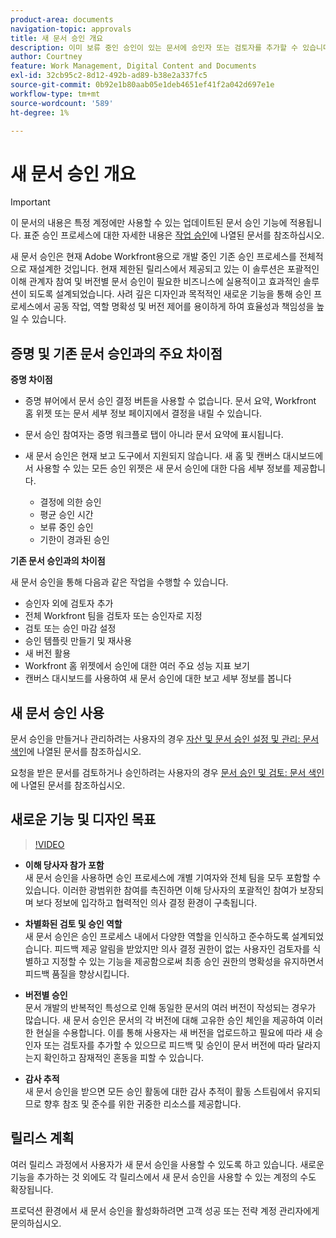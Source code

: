 ```yaml
---
product-area: documents
navigation-topic: approvals
title: 새 문서 승인 개요
description: 이미 보류 중인 승인이 있는 문서에 승인자 또는 검토자를 추가할 수 있습니다.
author: Courtney
feature: Work Management, Digital Content and Documents
exl-id: 32cb95c2-8d12-492b-ad89-b38e2a337fc5
source-git-commit: 0b92e1b80aab05e1deb4651ef41f2a042d697e1e
workflow-type: tm+mt
source-wordcount: '589'
ht-degree: 1%

---
```


# 새 문서 승인 개요

>[!IMPORTANT]
>
>이 문서의 내용은 특정 계정에만 사용할 수 있는 업데이트된 문서 승인 기능에 적용됩니다. 표준 승인 프로세스에 대한 자세한 내용은 [작업 승인](/help/quicksilver/review-and-approve-work/manage-approvals/manage-approvals.md)에 나열된 문서를 참조하십시오.

새 문서 승인은 현재 Adobe Workfront용으로 개발 중인 기존 승인 프로세스를 전체적으로 재설계한 것입니다. 현재 제한된 릴리스에서 제공되고 있는 이 솔루션은 포괄적인 이해 관계자 참여 및 버전별 문서 승인이 필요한 비즈니스에 실용적이고 효과적인 솔루션이 되도록 설계되었습니다. 사려 깊은 디자인과 목적적인 새로운 기능을 통해 승인 프로세스에서 공동 작업, 역할 명확성 및 버전 제어를 용이하게 하여 효율성과 책임성을 높일 수 있습니다.

## 증명 및 기존 문서 승인과의 주요 차이점

**증명 차이점**

* 증명 뷰어에서 문서 승인 결정 버튼을 사용할 수 없습니다. 문서 요약, Workfront 홈 위젯 또는 문서 세부 정보 페이지에서 결정을 내릴 수 있습니다.
* 문서 승인 참여자는 증명 워크플로 탭이 아니라 문서 요약에 표시됩니다.
* 새 문서 승인은 현재 보고 도구에서 지원되지 않습니다. 새 홈 및 캔버스 대시보드에서 사용할 수 있는 모든 승인 위젯은 새 문서 승인에 대한 다음 세부 정보를 제공합니다.

   * 결정에 의한 승인
   * 평균 승인 시간
   * 보류 중인 승인
   * 기한이 경과된 승인

**기존 문서 승인과의 차이점**

새 문서 승인을 통해 다음과 같은 작업을 수행할 수 있습니다.

* 승인자 외에 검토자 추가
* 전체 Workfront 팀을 검토자 또는 승인자로 지정
* 검토 또는 승인 마감 설정
* 승인 템플릿 만들기 및 재사용
* 새 버전 활용
* Workfront 홈 위젯에서 승인에 대한 여러 주요 성능 지표 보기
* 캔버스 대시보드를 사용하여 새 문서 승인에 대한 보고 세부 정보를 봅니다

## 새 문서 승인 사용

문서 승인을 만들거나 관리하려는 사용자의 경우 [자산 및 문서 승인 설정 및 관리: 문서 색인](/help/quicksilver/review-and-approve-work/document-reviews-and-approvals/manage-document-approvals/set-up-and-manage-doc-asset-approvals-toc.md)에 나열된 문서를 참조하십시오.

요청을 받은 문서를 검토하거나 승인하려는 사용자의 경우 [문서 승인 및 검토: 문서 색인](/help/quicksilver/review-and-approve-work/document-reviews-and-approvals/review-and-approve-documents/review-documents-toc.md)에 나열된 문서를 참조하십시오.

## 새로운 기능 및 디자인 목표

>[!VIDEO](https://video.tv.adobe.com/v/3420544/)

* **이해 당사자 참가 포함**\
    새 문서 승인을 사용하면 승인 프로세스에 개별 기여자와 전체 팀을 모두 포함할 수 있습니다. 이러한 광범위한 참여를 촉진하면 이해 당사자의 포괄적인 참여가 보장되며 보다 정보에 입각하고 협력적인 의사 결정 환경이 구축됩니다.

* **차별화된 검토 및 승인 역할**\
    새 문서 승인은 승인 프로세스 내에서 다양한 역할을 인식하고 준수하도록 설계되었습니다. 피드백 제공 알림을 받았지만 의사 결정 권한이 없는 사용자인 검토자를 식별하고 지정할 수 있는 기능을 제공함으로써 최종 승인 권한의 명확성을 유지하면서 피드백 품질을 향상시킵니다.

* **버전별 승인**\
    문서 개발의 반복적인 특성으로 인해 동일한 문서의 여러 버전이 작성되는 경우가 많습니다. 새 문서 승인은 문서의 각 버전에 대해 고유한 승인 체인을 제공하여 이러한 현실을 수용합니다. 이를 통해 사용자는 새 버전을 업로드하고 필요에 따라 새 승인자 또는 검토자를 추가할 수 있으므로 피드백 및 승인이 문서 버전에 따라 달라지는지 확인하고 잠재적인 혼동을 피할 수 있습니다.

* **감사 추적**\
    새 문서 승인을 받으면 모든 승인 활동에 대한 감사 추적이 활동 스트림에서 유지되므로 향후 참조 및 준수를 위한 귀중한 리소스를 제공합니다.

## 릴리스 계획

여러 릴리스 과정에서 사용자가 새 문서 승인을 사용할 수 있도록 하고 있습니다. 새로운 기능을 추가하는 것 외에도 각 릴리스에서 새 문서 승인을 사용할 수 있는 계정의 수도 확장됩니다.

프로덕션 환경에서 새 문서 승인을 활성화하려면 고객 성공 또는 전략 계정 관리자에게 문의하십시오.


